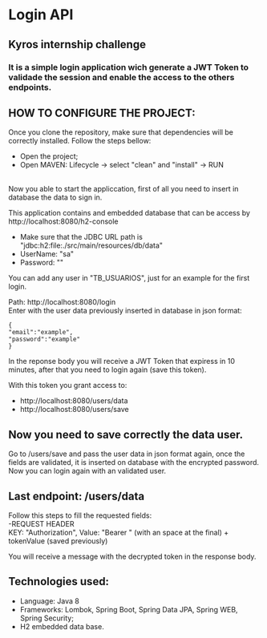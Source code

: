 <h1>Login API</h1>
<h2>Kyros internship challenge</h2>

### It is a simple login application wich generate a JWT Token to validade the session and enable the access to the others endpoints.

## HOW TO CONFIGURE THE PROJECT:

Once you clone the repository, make sure that dependencies will be correctly installed. Follow the steps bellow:

- Open the project;
- Open MAVEN: Lifecycle -> select "clean" and "install" -> RUN <br><br>

Now you able to start the appliccation, first of all you need to insert in database the data to sign in.

This application contains and embedded database that can be access by http://localhost:8080/h2-console

- Make sure that the JDBC URL path is "jdbc:h2:file:./src/main/resources/db/data"
- UserName: "sa"
- Password: ""

You can add any user in "TB_USUARIOS", just for an example for the first login.

Path: http://localhost:8080/login<br>
Enter with the user data previously inserted in database in json format:<br>
```
{
"email":"example",
"password":"example"
}
```
In the reponse body you will receive a JWT Token that expiress in 10 minutes, after that you need to login again (save this token).

With this token you grant access to:
+ http://localhost:8080/users/data
+ http://localhost:8080/users/save

## Now you need to save correctly the data user.
Go to /users/save and pass the user data in json format again, once the fields are validated, it is inserted on database with the encrypted password.
Now you can login again with an validated user.

## Last endpoint: /users/data

Follow this steps to fill the requested fields:<br>
-REQUEST HEADER<br>
KEY: "Authorization", Value: "Bearer " (with an space at the final) + tokenValue (saved previously)

You will receive a message with the decrypted token in the response body.

## Technologies used:

- Language: Java 8
- Frameworks: Lombok, Spring Boot, Spring Data JPA, Spring WEB, Spring Security;
- H2 embedded data base.







